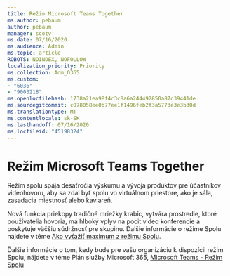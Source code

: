 ```yaml
---
title: Režim Microsoft Teams Together
ms.author: pebaum
author: pebaum
manager: scotv
ms.date: 07/16/2020
ms.audience: Admin
ms.topic: article
ROBOTS: NOINDEX, NOFOLLOW
localization_priority: Priority
ms.collection: Adm_O365
ms.custom:
- "6036"
- "9003218"
ms.openlocfilehash: 1738a21ea98f4c3c8a6a244492850a87c39441de
ms.sourcegitcommit: c078058ee0b77ee1f1496feb2f3a5773e3e3b30d
ms.translationtype: MT
ms.contentlocale: sk-SK
ms.lasthandoff: 07/16/2020
ms.locfileid: "45198324"
---
```

# <a name="microsoft-teams-together-mode"></a>Režim Microsoft Teams Together

Režim spolu spája desaťročia výskumu a vývoja produktov pre účastníkov videohovoru, aby sa zdal byť spolu vo virtuálnom priestore, ako je sála, zasadacia miestnosť alebo kaviareň. 

Nová funkcia priekopy tradičné mriežky krabíc, vytvára prostredie, ktoré používatelia hovoria, má hlboký vplyv na pocit video konferencie a poskytuje väčšiu súdržnosť pre skupinu. Ďalšie informácie o režime Spolu nájdete v téme [Ako vyťažiť maximum z režimu Spolu](https://techcommunity.microsoft.com/t5/microsoft-teams-blog/how-to-get-the-most-from-together-mode/ba-p/1509496).  

Ďalšie informácie o tom, kedy bude pre vašu organizáciu k dispozícii režim Spolu, nájdete v téme Plán služby Microsoft 365, [Microsoft Teams - Režim Spolu](https://www.microsoft.com/microsoft-365/roadmap?featureid=65942)